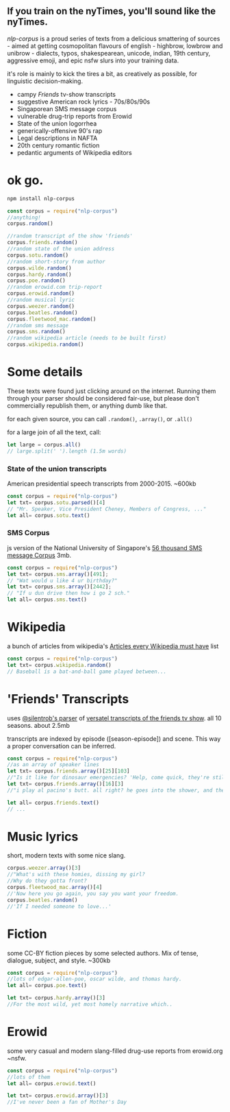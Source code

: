 ## If you train on the nyTimes, you'll sound like the nyTimes.
*nlp-corpus* is a proud series of texts from a delicious smattering of sources - aimed at getting cosmopolitan flavours of english - highbrow, lowbrow and unibrow -
dialects, typos, shakespearean, unicode, indian, 19th century, aggressive emoji, and epic nsfw slurs into your training data.

it's role is mainly to kick the tires a bit, as creatively as possible, for linguistic decision-making.

* campy *Friends* tv-show transcripts
* suggestive American rock lyrics - 70s/80s/90s
* Singaporean SMS message corpus
* vulnerable drug-trip reports from Erowid
* State of the union logorrhea
* generically-offensive 90's rap
* Legal descriptions in NAFTA
* 20th century romantic fiction
* pedantic arguments of Wikipedia editors

# ok go.
```bash
npm install nlp-corpus
```
```javascript
const corpus = require("nlp-corpus")
//anything!
corpus.random()

//random transcript of the show 'friends'
corpus.friends.random()
//random state of the union address
corpus.sotu.random()
//random short-story from author
corpus.wilde.random()
corpus.hardy.random()
corpus.poe.random()
//random erowid.com trip-report
corpus.erowid.random()
//random musical lyric
corpus.weezer.random()
corpus.beatles.random()
corpus.fleetwood_mac.random()
//random sms message
corpus.sms.random()
//random wikipedia article (needs to be built first)
corpus.wikipedia.random()
```

# Some details
These texts were found just clicking around on the internet.
Running them through your parser should be considered fair-use, but please don't commercially republish them, or anything dumb like that.

for each given source, you can call `.random()`, `.array()`, or `.all()`

for a large join of all the text, call:
```js
let large = corpus.all()
// large.split(' ').length (1.5m words)
```

### State of the union transcripts
American presidential speech transcripts from 2000-2015. ~600kb
```javascript
const corpus = require("nlp-corpus")
let txt= corpus.sotu.parsed()[4]
// "Mr. Speaker, Vice President Cheney, Members of Congress, ..."
let all= corpus.sotu.text()
```

### SMS Corpus
js version of the National University of Singapore's [56 thousand SMS message  Corpus](http://wing.comp.nus.edu.sg:8080/SMSCorpus/overview.jsp) 3mb.

```javascript
const corpus = require("nlp-corpus")
let txt= corpus.sms.array()[491];
// "Wat would u like 4 ur birthday?"
let txt= corpus.sms.array()[2442];
// "If u dun drive then how i go 2 sch."
let all= corpus.sms.text()
```

# Wikipedia
a bunch of articles from wikipedia's [Articles every Wikipedia must have](https://meta.wikimedia.org/wiki/List_of_articles_every_Wikipedia_should_have) list
```javascript
const corpus = require("nlp-corpus")
let txt= corpus.wikipedia.random()
// Baseball is a bat-and-ball game played between...
```

# 'Friends' Transcripts
uses [@silentrob's parser](https://github.com/silentrob/superscript-friends) of [versatel transcripts of the friends tv show](http://home.versatel.nl/friendspic0102/). all 10 seasons. about 2.5mb

transcripts are indexed by episode ([season-episode]) and scene. This way a proper conversation can be inferred.
```javascript
const corpus = require("nlp-corpus")
//as an array of speaker lines
let txt= corpus.friends.array()[25][103]
//"Is it like for dinosaur emergencies? 'Help, come quick, they're still extinct.'"
let txt= corpus.friends.array()[16][3]
//"i play al pacino's butt. all right? he goes into the shower, and then- i'm his butt..."

let all= corpus.friends.text()
// ...
```
# Music lyrics
short, modern texts with some nice slang.
```javascript
corpus.weezer.array()[3]
//"What's with these homies, dissing my girl?
//Why do they gotta front?
corpus.fleetwood_mac.array()[4]
//'Now here you go again, you say you want your freedom.
corpus.beatles.random()
//'If I needed someone to love...'
```

# Fiction
some CC-BY fiction pieces by some selected authors. Mix of tense, dialogue, subject, and style. ~300kb
```javascript
const corpus = require("nlp-corpus")
//lots of edgar-allen-poe, oscar wilde, and thomas hardy.
let all= corpus.poe.text()

let txt= corpus.hardy.array()[3]
//For the most wild, yet most homely narrative which..
```

# Erowid
some very casual and modern slang-filled drug-use reports from erowid.org ~nsfw.
```javascript
const corpus = require("nlp-corpus")
//lots of them
let all= corpus.erowid.text()

let txt= corpus.erowid.array()[3]
//I've never been a fan of Mother's Day
```
